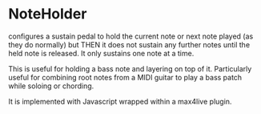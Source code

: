 # NoteHolder

configures a sustain pedal to hold the current note or next note played (as they do normally) but THEN it does not sustain any further notes until the held note is released.  It only sustains one note at a time.

This is useful for holding a bass note and layering on top of it.  Particularly useful for combining root notes from a MIDI guitar to play a bass patch while soloing or chording.

It is implemented with Javascript wrapped within a max4live plugin.